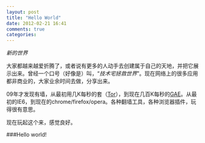 ```yaml
---
layout: post
title: "Hello World"
date: 2012-02-21 16:41
comments: true
categories: 
---
```

*新的世界*

大家都越来越爱折腾了，或者说有更多的人动手去创建属于自己的天地，并把它展示出来。曾经一个口号（好像是）叫，“*技术宅拯救世界*”。现在网络上的很多应用都非商业的，大家业余时间去做，分享出来。

09年才发现有墙，从最初用几K每秒的套（[Tor](http://zh.wikipedia.org/wiki/Tor)），到现在几百K每秒的[GAE](http://zh.wikipedia.org/wiki/GAE)。从最初的IE6，到现在的chrome/firefox/opera。各种翻墙工具，各种浏览器插件，玩得很有意思。

现在玩起这个来，感觉良好。

###Hello world!
